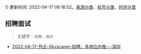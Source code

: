 :alarm_clock: 更新时间: 2022-04-17 06:16:52。[来源分类](../README.md)、[标签分类](../TAGS.md)、[时间分类](../TIMELINE.md)

## 招聘面试


> 关键字：`招聘`、`面试`



- [2022-04-17-外企-Skyscaner-招聘，多岗位内推---深圳](https://www.v2ex.com/t/847447) 